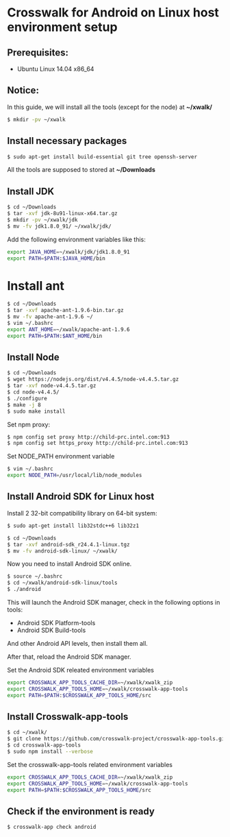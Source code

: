 # Crosswalk for Android on Linux host environment setup

## Prerequisites:
* Ubuntu Linux 14.04 x86_64

## Notice:
In this guide, we will install all the tools (except for the node) at **~/xwalk/**

```Bash
$ mkdir -pv ~/xwalk
```

## Install necessary packages
```Bash
$ sudo apt-get install build-essential git tree openssh-server
```

All the tools are supposed to stored at **~/Downloads**

## Install JDK
```Bash
$ cd ~/Downloads
$ tar -xvf jdk-8u91-linux-x64.tar.gz
$ mkdir -pv ~/xwalk/jdk
$ mv -fv jdk1.8.0_91/ ~/xwalk/jdk/
```

Add the following environment variables like this:
```Bash
export JAVA_HOME=~/xwalk/jdk/jdk1.8.0_91
export PATH=$PATH:$JAVA_HOME/bin
```

# Install ant
```Bash
$ cd ~/Downloads
$ tar -xvf apache-ant-1.9.6-bin.tar.gz
$ mv -fv apache-ant-1.9.6 ~/
$ vim ~/.bashrc
export ANT_HOME=~/xwalk/apache-ant-1.9.6
export PATH=$PATH:$ANT_HOME/bin
```

## Install Node
```Bash
$ cd ~/Downloads
$ wget https://nodejs.org/dist/v4.4.5/node-v4.4.5.tar.gz
$ tar -xvf node-v4.4.5.tar.gz
$ cd node-v4.4.5/
$ ./configure
$ make -j 8
$ sudo make install
```

Set npm proxy:

```Bash
$ npm config set proxy http://child-prc.intel.com:913
$ npm config set https_proxy http://child-prc.intel.com:913
```

Set NODE_PATH environment variable
```Bash
$ vim ~/.bashrc
export NODE_PATH=/usr/local/lib/node_modules
```


## Install Android SDK for Linux host
Install 2 32-bit compatibility library on 64-bit system:
```Bash
$ sudo apt-get install lib32stdc++6 lib32z1
```

```Bash
$ cd ~/Downloads
$ tar -xvf android-sdk_r24.4.1-linux.tgz
$ mv -fv android-sdk-linux/ ~/xwalk/
```

Now you need to install Android SDK online.
```Bash
$ source ~/.bashrc
$ cd ~/xwalk/android-sdk-linux/tools
$ ./android
```

This will launch the Android SDK manager, check in the following options in tools:
* Android SDK Platform-tools
* Android SDK Build-tools

And other Android API levels, then install them all.

After that, reload the Android SDK manager.

Set the Android SDK releated environment variables
```Bash
export CROSSWALK_APP_TOOLS_CACHE_DIR=~/xwalk/xwalk_zip
export CROSSWALK_APP_TOOLS_HOME=~/xwalk/crosswalk-app-tools
export PATH=$PATH:$CROSSWALK_APP_TOOLS_HOME/src
```


## Install Crosswalk-app-tools
```Bash
$ cd ~/xwalk/
$ git clone https://github.com/crosswalk-project/crosswalk-app-tools.git
$ cd crosswalk-app-tools
$ sudo npm install --verbose
```

Set the crosswalk-app-tools related environment variables
```Bash
export CROSSWALK_APP_TOOLS_CACHE_DIR=~/xwalk/xwalk_zip
export CROSSWALK_APP_TOOLS_HOME=~/xwalk/crosswalk-app-tools
export PATH=$PATH:$CROSSWALK_APP_TOOLS_HOME/src
```

## Check if the environment is ready
```Bash
$ crosswalk-app check android
```

